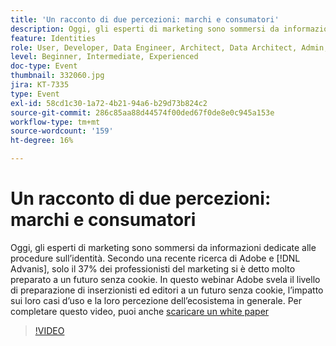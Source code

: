 ```yaml
---
title: 'Un racconto di due percezioni: marchi e consumatori'
description: Oggi, gli esperti di marketing sono sommersi da informazioni dedicate alle procedure sull’identità. Secondo una recente ricerca di Adobe e Advanis, solo il 37% dei professionisti del marketing si dichiara pronto per un futuro senza cookie. In questo webinar Adobe svela il livello di preparazione di inserzionisti ed editori a un futuro senza cookie, l’impatto sui loro casi d’uso e la loro percezione dell’ecosistema in generale.
feature: Identities
role: User, Developer, Data Engineer, Architect, Data Architect, Admin, Leader
level: Beginner, Intermediate, Experienced
doc-type: Event
thumbnail: 332060.jpg
jira: KT-7335
type: Event
exl-id: 58cd1c30-1a72-4b21-94a6-b29d73b824c2
source-git-commit: 286c85aa88d44574f00ded67f0de8e0c945a153e
workflow-type: tm+mt
source-wordcount: '159'
ht-degree: 16%

---
```


# Un racconto di due percezioni: marchi e consumatori

Oggi, gli esperti di marketing sono sommersi da informazioni dedicate alle procedure sull’identità. Secondo una recente ricerca di Adobe e [!DNL Advanis], solo il 37% dei professionisti del marketing si è detto molto preparato a un futuro senza cookie. In questo webinar Adobe svela il livello di preparazione di inserzionisti ed editori a un futuro senza cookie, l’impatto sui loro casi d’uso e la loro percezione dell’ecosistema in generale. Per completare questo video, puoi anche [scaricare un white paper](assets/whitepaper-a-tale-of-two-perceptions.pdf)

>[!VIDEO](https://video.tv.adobe.com/v/332060/?learn=on&enablevpops)

